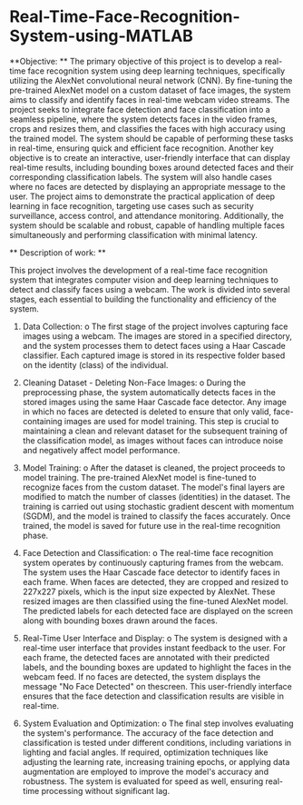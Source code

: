 # Real-Time-Face-Recognition-System-using-MATLAB
**Objective:  **
The primary objective of this project is to develop a real-time face recognition 
system using deep learning techniques, specifically utilizing the AlexNet 
convolutional neural network (CNN). By fine-tuning the pre-trained AlexNet 
model on a custom dataset of face images, the system aims to classify and identify 
faces in real-time webcam video streams. The project seeks to integrate face 
detection and face classification into a seamless pipeline, where the system 
detects faces in the video frames, crops and resizes them, and classifies the faces 
with high accuracy using the trained model. The system should be capable of 
performing these tasks in real-time, ensuring quick and efficient face recognition. 
Another key objective is to create an interactive, user-friendly interface that can 
display real-time results, including bounding boxes around detected faces and their 
corresponding classification labels. The system will also handle cases where no 
faces are detected by displaying an appropriate message to the user. The project 
aims to demonstrate the practical application of deep learning in face recognition, 
targeting use cases such as security surveillance, access control, and attendance 
monitoring. Additionally, the system should be scalable and robust, capable of 
handling multiple faces simultaneously and performing classification with 
minimal latency. 

**
Description of work: **


This project involves the development of a real-time face recognition system that 
integrates computer vision and deep learning techniques to detect and classify 
faces using a webcam. The work is divided into several stages, each essential to 
building the functionality and efficiency of the system. 
1. Data Collection: 
o The first stage of the project involves capturing face images using a 
webcam. The images are stored in a specified directory, and the system 
processes them to detect faces using a Haar Cascade classifier. Each 
captured image is stored in its respective folder based on the identity 
(class) of the individual. 
 
2. Cleaning Dataset - Deleting Non-Face Images: 
o During the preprocessing phase, the system automatically detects faces 
in the stored images using the same Haar Cascade face detector. Any 
image in which no faces are detected is deleted to ensure that only valid, 
face-containing images are used for model training. This step is crucial 
to maintaining a clean and relevant dataset for the subsequent training 
of the classification model, as images without faces can introduce noise 
and negatively affect model performance.

3. Model Training: 
o After the dataset is cleaned, the project proceeds to model training. The 
pre-trained AlexNet model is fine-tuned to recognize faces from the 
custom dataset. The model's final layers are modified to match the 
number of classes (identities) in the dataset. The training is carried out 
using stochastic gradient descent with momentum (SGDM), and the 
model is trained to classify the faces accurately. Once trained, the 
model is saved for future use in the real-time recognition phase. 
 
4. Face Detection and Classification: 
o The real-time face recognition system operates by continuously 
capturing frames from the webcam. The system uses the Haar Cascade 
face detector to identify faces in each frame. When faces are detected, 
they are cropped and resized to 227x227 pixels, which is the input size 
expected by AlexNet. These resized images are then classified using 
the fine-tuned AlexNet model. The predicted labels for each detected 
face are displayed on the screen along with bounding boxes drawn 
around the faces. 
 
5. Real-Time User Interface and Display: 
o The system is designed with a real-time user interface that provides 
instant feedback to the user. For each frame, the detected faces are 
annotated with their predicted labels, and the bounding boxes are 
updated to highlight the faces in the webcam feed. If no faces are 
detected, the system displays the message "No Face Detected" on thescreen.
This user-friendly interface ensures that the face detection and 
classification results are visible in real-time.

6. System Evaluation and Optimization: 
o The final step involves evaluating the system's performance. The 
accuracy of the face detection and classification is tested under 
different conditions, including variations in lighting and facial angles. 
If required, optimization techniques like adjusting the learning rate, 
increasing training epochs, or applying data augmentation are 
employed to improve the model's accuracy and robustness. The system 
is evaluated for speed as well, ensuring real-time processing without 
significant lag.



